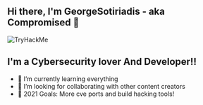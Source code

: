 ## Hi there, I'm GeorgeSotiriadis - aka Compromised 👋
 <img src="https://user-images.githubusercontent.com/40565316/115936810-e5ac6280-a49e-11eb-8df1-bbca09db1b79.png" alt="TryHackMe">

## I'm a Cybersecurity lover And Developer!!

- 🌱 I’m currently learning everything 
- 👯 I’m looking for collaborating with other content creators
- 🥅 2021 Goals: More cve ports and build hacking tools!



<br/>

<br />
<br />

[linkedin]: https://linkedin.com/in/codeSTACKr



